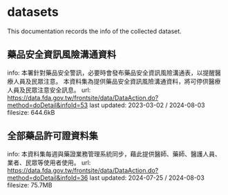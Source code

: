# datasets

This documentation records the info of the collected dataset.

## 藥品安全資訊風險溝通資料

info: 本署針對藥品安全警訊，必要時會發布藥品安全資訊風險溝通表，以提醒醫療人員及民眾注意。 本資料集為提供藥品安全資訊風險溝通資料，將可停供醫療人員及民眾注意安全訊息。
url: https://data.fda.gov.tw/frontsite/data/DataAction.do?method=doDetail&infoId=53
last updated: 2023-03-02 / 2024-08-03
filesize: 644.6kB

## 全部藥品許可證資料集

info: 本資料集每週與藥證業務管理系統同步，藉此提供醫師、藥師、醫護人員、業者、民眾等使用者使用。
url: https://data.fda.gov.tw/frontsite/data/DataAction.do?method=doDetail&infoId=36
last updated: 2024-07-25 / 2024-08-03
filesize: 75.7MB



